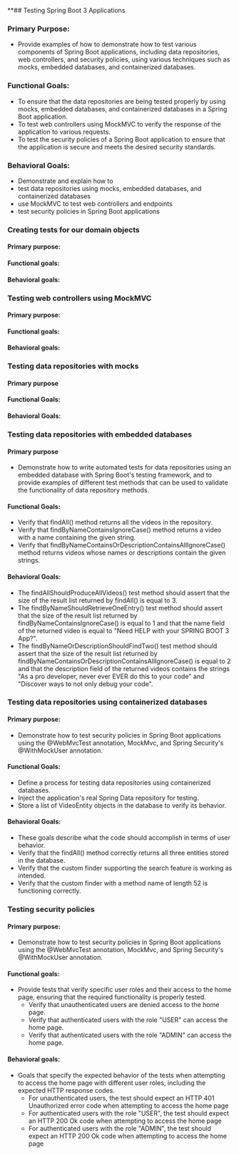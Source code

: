 **## Testing Spring Boot 3 Applications

### Primary Purpose:
- Provide examples of how to demonstrate how to test various components of Spring Boot applications, including data repositories, web controllers, and security policies, using various techniques such as mocks, embedded databases, and containerized databases.

### Functional Goals:
- To ensure that the data repositories are being tested properly by using mocks, embedded databases, and containerized databases in a Spring Boot application.
- To test web controllers using MockMVC to verify the response of the application to various requests.
- To test the security policies of a Spring Boot application to ensure that the application is secure and meets the desired security standards.

### Behavioral Goals:
- Demonstrate and explain how to 
- test data repositories using mocks, embedded databases, and containerized databases
- use MockMVC to test web controllers and endpoints
- test security policies in Spring Boot applications

### Creating tests for our domain objects
#### Primary purpose:
#### Functional goals:
#### Behavioral goals:

### Testing web controllers using MockMVC
#### Primary purpose:
#### Functional goals:
#### Behavioral goals:

### Testing data repositories with mocks
#### Primary purpose
#### Functional Goals:
#### Behavioral Goals:

  
### Testing data repositories with embedded databases
#### Primary purpose
- Demonstrate how to write automated tests for data repositories using an embedded database with Spring Boot's testing framework, and to provide examples of different test methods that can be used to validate the functionality of data repository methods.

#### Functional Goals:
- Verify that findAll() method returns all the videos in the repository.
- Verify that findByNameContainsIgnoreCase() method returns a video with a name containing the given string.
- Verify that findByNameContainsOrDescriptionContainsAllIgnoreCase() method returns videos whose names or descriptions contain the given strings.

#### Behavioral Goals:
- The findAllShouldProduceAllVideos() test method should assert that the size of the result list returned by findAll() is equal to 3.
- The findByNameShouldRetrieveOneEntry() test method should assert that the size of the result list returned by findByNameContainsIgnoreCase() is equal to 1 and that the name field of the returned video is equal to "Need HELP with your SPRING BOOT 3 App?".
- The findByNameOrDescriptionShouldFindTwo() test method should assert that the size of the result list returned by findByNameContainsOrDescriptionContainsAllIgnoreCase() is equal to 2 and that the description field of the returned videos contains the strings "As a pro developer, never ever EVER do this to your code" and "Discover ways to not only debug your code".

### Testing data repositories using containerized databases
#### Primary purpose:
- Demonstrate how to test security policies in Spring Boot applications using the @WebMvcTest annotation, MockMvc, and Spring Security's @WithMockUser annotation.

#### Functional Goals:
- Define a process for testing data repositories using containerized databases.
- Inject the application's real Spring Data repository for testing.
- Store a list of VideoEntity objects in the database to verify its behavior.

#### Behavioral Goals:
- These goals describe what the code should accomplish in terms of user behavior.
- Verify that the findAll() method correctly returns all three entities stored in the database.
- Verify that the custom finder supporting the search feature is working as intended.
- Verify that the custom finder with a method name of length 52 is functioning correctly.

### Testing security policies
#### Primary purpose: 
- Demonstrate how to test security policies in Spring Boot applications using the @WebMvcTest annotation, MockMvc, and Spring Security's @WithMockUser annotation.

#### Functional goals:
- Provide tests that verify specific user roles and their access to the home page, ensuring that the required functionality is properly tested.
  - Verify that unauthenticated users are denied access to the home page.
  - Verify that authenticated users with the role "USER" can access the home page.
  - Verify that authenticated users with the role "ADMIN" can access the home page.

#### Behavioral goals:
- Goals that specify the expected behavior of the tests when attempting to access the home page with different user roles, including the expected HTTP response codes.
  - For unauthenticated users, the test should expect an HTTP 401 Unauthorized error code when attempting to access the home page
  - For authenticated users with the role "USER", the test should expect an HTTP 200 Ok code when attempting to access the home page
  - For authenticated users with the role "ADMIN", the test should expect an HTTP 200 Ok code when attempting to access the home page